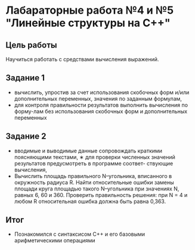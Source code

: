 # Лабараторные работа №4 и №5 "Линейные структуры на C++"

## Цель работы
Научиться работать с средствами вычисления выражений.

## Задание 1

- вычислить, упростив за счет использования скобочных форм и/или дополнительных 
переменных, значения по заданным формулам, 
- для контроля правильности результатов выполнить вычисления по форму-лам без 
использования скобочных форм и дополнительных переменных

## Задание 2
- вводимые и выводимые данные сопровождать краткими поясняющими текстами, 
∗ для проверки численных значений результатов предусмотреть в программе соответ-
ствующие вычисления, 
- Вычислить площадь правильного N–угольника, вписанного в окружность радиуса R. 
Найти относительные ошибки замены площади круга площадью такого N–угольника при 
значениях N, равных 6, 60 и 360. Проверить правильность решения: при N = 4 и любом R 
относительная ошибка должна быть равна 0,363.

## Итог
- Познакомился с синтаксисом С++ и его базовыми арифметическими операциями
